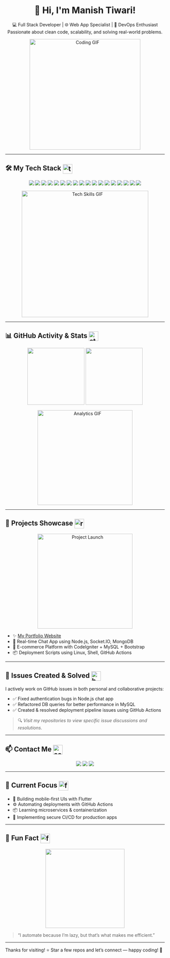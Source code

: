 <!-- PROFILE README -->

<h1 align="center">👋 Hi, I'm Manish Tiwari!</h1> 

<p align="center">
  💻 Full Stack Developer | 🌐 Web App Specialist | 🚀 DevOps Enthusiast <br/>
  Passionate about clean code, scalability, and solving real-world problems.
</p>

<p align="center">
  <img src="https://media.giphy.com/media/qgQUggAC3Pfv687qPC/giphy.gif" width="350" alt="Coding GIF" />
</p>

---

## 🛠️ My Tech Stack <img src="https://media.giphy.com/media/3ohc0V5PupZ6IQaUI0/giphy.gif" alt="tools gif" width="30" style="vertical-align:middle" />

<p align="center">
  <img src="https://img.shields.io/badge/HTML5-E34F26?style=for-the-badge&logo=html5&logoColor=white"/>
  <img src="https://img.shields.io/badge/CSS3-1572B6?style=for-the-badge&logo=css3"/>
  <img src="https://img.shields.io/badge/JavaScript-F7DF1E?style=for-the-badge&logo=javascript&logoColor=black"/>
  <img src="https://img.shields.io/badge/jQuery-0769AD?style=for-the-badge&logo=jquery&logoColor=white"/>
  <img src="https://img.shields.io/badge/AJAX-007fff?style=for-the-badge&logo=ajax&logoColor=white"/>
  <img src="https://img.shields.io/badge/Bootstrap-563D7C?style=for-the-badge&logo=bootstrap"/>
  <img src="https://img.shields.io/badge/PHP-777BB4?style=for-the-badge&logo=php&logoColor=white"/>
  <img src="https://img.shields.io/badge/CodeIgniter-EF4223?style=for-the-badge&logo=codeigniter&logoColor=white"/>
  <img src="https://img.shields.io/badge/MySQL-4479A1?style=for-the-badge&logo=mysql"/>
  <img src="https://img.shields.io/badge/WordPress-21759B?style=for-the-badge&logo=wordpress&logoColor=white"/>
  <img src="https://img.shields.io/badge/React-20232A?style=for-the-badge&logo=react&logoColor=61DAFB"/>
  <img src="https://img.shields.io/badge/Node.js-339933?style=for-the-badge&logo=nodedotjs"/>
  <img src="https://img.shields.io/badge/MongoDB-4EA94B?style=for-the-badge&logo=mongodb"/>
  <img src="https://img.shields.io/badge/Socket.io-Mid--Level-black?style=for-the-badge&logo=socket.io"/>
  <img src="https://img.shields.io/badge/Flutter-Beginner-blue?style=for-the-badge&logo=flutter"/>
  <img src="https://img.shields.io/badge/Linux-FCC624?style=for-the-badge&logo=linux&logoColor=black"/>
  <img src="https://img.shields.io/badge/DevOps-Practitioner-007ACC?style=for-the-badge&logo=azuredevops&logoColor=white"/>
  <img src="https://img.shields.io/badge/Deployment-Webpages--&--Software-green?style=for-the-badge&logo=github"/>
</p>

<p align="center">
  <img src="https://media2.giphy.com/media/v1.Y2lkPTc5MGI3NjExcW9rN3liN3E3NjQwbXVwMG1nc2pxZzMzNGZkazRoZm56amdmY2RhcCZlcD12MV9pbnRlcm5hbF9naWZfYnlfaWQmY3Q9Zw/KVr0JbrdBp9KX644Bk/giphy.gif" width="400" alt="Tech Skills GIF" />
</p>

---

## 📊 GitHub Activity & Stats <img src="https://media.giphy.com/media/3o7aD4IShHENd89pnC/giphy.gif" alt="stats gif" width="30" style="vertical-align:middle" />

<p align="center">
  <img src="https://github-readme-stats.vercel.app/api?username=Manish-Tiwari-Coder&show_icons=true&theme=tokyonight" height="180"/>
  <img src="https://github-readme-stats.vercel.app/api/top-langs/?username=Manish-Tiwari-Coder&layout=compact&theme=tokyonight" height="180"/>
</p>

<p align="center">
  <img src="https://media.giphy.com/media/l3vR85PnGsBwu1PFK/giphy.gif" width="300" alt="Analytics GIF" />
</p>

---

## 🚀 Projects Showcase <img src="https://media.giphy.com/media/3oKIPwoeGErMmaI43C/giphy.gif" alt="rocket gif" width="30" style="vertical-align:middle" />

<p align="center">
  <img src="https://media.giphy.com/media/xT9IgzoKnwFNmISR8I/giphy.gif" width="300" alt="Project Launch" />
</p>

- ✨ [My Portfolio Website](https://yourportfolio.com)  
- 📱 Real-time Chat App using Node.js, Socket.IO, MongoDB  
- 🛒 E-commerce Platform with CodeIgniter + MySQL + Bootstrap  
- 📦 Deployment Scripts using Linux, Shell, GitHub Actions  

---

## 🐛 Issues Created & Solved <img src="https://media.giphy.com/media/3o7aD5tv1ogNBtDhDi/giphy.gif" alt="bug gif" width="30" style="vertical-align:middle" />

I actively work on GitHub issues in both personal and collaborative projects:

- ✅ Fixed authentication bugs in Node.js chat app  
- ✅ Refactored DB queries for better performance in MySQL  
- ✅ Created & resolved deployment pipeline issues using GitHub Actions  

> 🔍 *Visit my repositories to view specific issue discussions and resolutions.*

---

## 📫 Contact Me <img src="https://media.giphy.com/media/l0MYt5jPR6QX5pnqM/giphy.gif" alt="contact gif" width="30" style="vertical-align:middle" />

<p align="center">
  <a href="mailto:youremail@gmail.com"><img src="https://img.shields.io/badge/Gmail-D14836?style=for-the-badge&logo=gmail&logoColor=white"/></a>
  <a href="https://linkedin.com/in/yourprofile"><img src="https://img.shields.io/badge/LinkedIn-blue?style=for-the-badge&logo=linkedin"/></a>
  <a href="https://yourportfolio.com"><img src="https://img.shields.io/badge/Portfolio-000?style=for-the-badge&logo=github"/></a>
</p>

---

## 🎯 Current Focus <img src="https://media.giphy.com/media/3o7aCPZG0EFVxRZ07y/giphy.gif" alt="focus gif" width="30" style="vertical-align:middle" />

- 📱 Building mobile-first UIs with Flutter  
- ⚙️ Automating deployments with GitHub Actions  
- 📦 Learning microservices & containerization  
- 🔐 Implementing secure CI/CD for production apps  

---

## 🤖 Fun Fact <img src="https://media.giphy.com/media/3o7aCTfyhYawdOXcFW/giphy.gif" alt="fun gif" width="30" style="vertical-align:middle" />

<p align="center">
  <img src="https://media.giphy.com/media/3o7aCTfyhYawdOXcFW/giphy.gif" width="250" />
</p>

> “I automate because I’m lazy, but that’s what makes me efficient.”

---

Thanks for visiting! ⭐ Star a few repos and let’s connect — happy coding! 🚀
